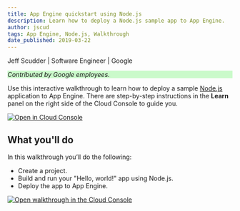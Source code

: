 ```yaml
---
title: App Engine quickstart using Node.js
description: Learn how to deploy a Node.js sample app to App Engine.
author: jscud
tags: App Engine, Node.js, Walkthrough
date_published: 2019-03-22
---
```


Jeff Scudder | Software Engineer | Google

<p style="background-color:#CAFACA;"><i>Contributed by Google employees.</i></p>

Use this interactive walkthrough to learn how to deploy a sample [Node.js][node] application to App Engine.  There are step-by-step instructions in the **Learn** 
panel on the right side of the Cloud Console to guide you.

[![Open in Cloud Console](https://walkthroughs.googleusercontent.com/tutorial/resources/open-in-console-button.svg)](https://console.cloud.google.com/getting-started?tutorial=nodejs_gae_quickstart)

## What you'll do

In this walkthrough you’ll do the following:

* Create a project.
* Build and run your "Hello, world!" app using Node.js.
* Deploy the app to App Engine.

[![Open walkthrough in the Cloud Console](https://storage.googleapis.com/gcp-community/tutorials/nodejs-gae-quickstart/tutorial.png)](https://console.cloud.google.com/getting-started?tutorial=nodejs_gae_quickstart)

[node]: https://nodejs.org/
